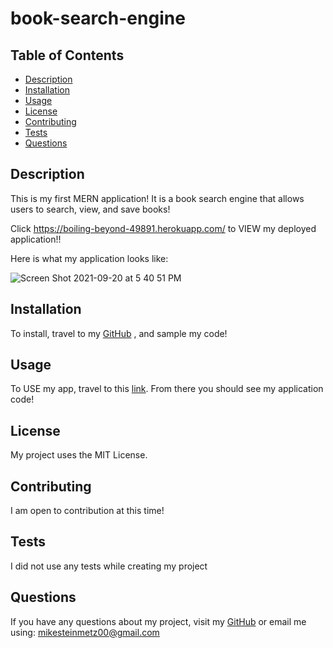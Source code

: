# book-search-engine

## Table of Contents

- [Description](#description)
- [Installation](#installation)
- [Usage](#usage)
- [License](#license)
- [Contributing](#contributing)
- [Tests](#tests)
- [Questions](#questions)

## Description
This is my first MERN application! It is a book search engine that allows users to search, view, and save books!

Click https://boiling-beyond-49891.herokuapp.com/ to VIEW my deployed application!!

Here is what my application looks like:


![Screen Shot 2021-09-20 at 5 40 51 PM](https://user-images.githubusercontent.com/77464741/134085976-a2aef302-9f39-4e62-87ce-ac2b24b14aed.png)


## Installation
To install, travel to my [GitHub](https://github.com/mgsteinmetz) , and sample my code! 

## Usage 
To USE my app, travel to this [link](https://mgsteinmetz.github.io/book-search-engine/). From there you should see my application code!

## License
My project uses the MIT License.

## Contributing
I am open to contribution at this time!

## Tests
I did not use any tests while creating my project

## Questions
If you have any questions about my project, visit my [GitHub](https://github.com/mgsteinmetz) 
or email me using: mikesteinmetz00@gmail.com
